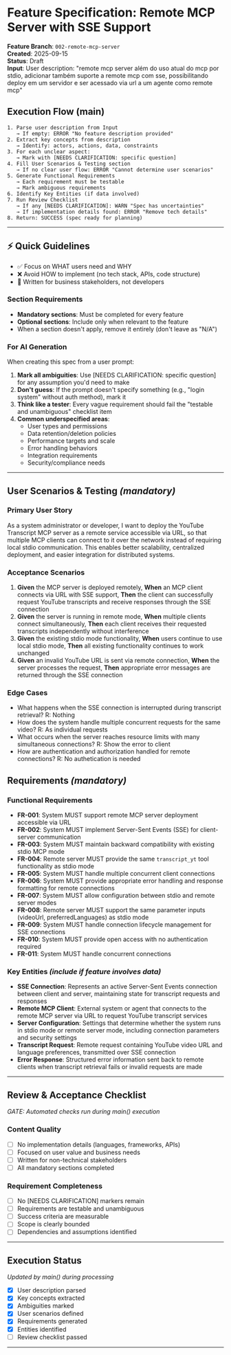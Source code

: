 # Feature Specification: Remote MCP Server with SSE Support

**Feature Branch**: `002-remote-mcp-server`  
**Created**: 2025-09-15  
**Status**: Draft  
**Input**: User description: "remote mcp server além do uso atual do mcp por stdio, adicionar também suporte a remote mcp com sse, possibilitando deploy em um servidor e ser acessado via url a um agente como remote mcp"

## Execution Flow (main)
```
1. Parse user description from Input
   → If empty: ERROR "No feature description provided"
2. Extract key concepts from description
   → Identify: actors, actions, data, constraints
3. For each unclear aspect:
   → Mark with [NEEDS CLARIFICATION: specific question]
4. Fill User Scenarios & Testing section
   → If no clear user flow: ERROR "Cannot determine user scenarios"
5. Generate Functional Requirements
   → Each requirement must be testable
   → Mark ambiguous requirements
6. Identify Key Entities (if data involved)
7. Run Review Checklist
   → If any [NEEDS CLARIFICATION]: WARN "Spec has uncertainties"
   → If implementation details found: ERROR "Remove tech details"
8. Return: SUCCESS (spec ready for planning)
```

---

## ⚡ Quick Guidelines
- ✅ Focus on WHAT users need and WHY
- ❌ Avoid HOW to implement (no tech stack, APIs, code structure)
- 👥 Written for business stakeholders, not developers

### Section Requirements
- **Mandatory sections**: Must be completed for every feature
- **Optional sections**: Include only when relevant to the feature
- When a section doesn't apply, remove it entirely (don't leave as "N/A")

### For AI Generation
When creating this spec from a user prompt:
1. **Mark all ambiguities**: Use [NEEDS CLARIFICATION: specific question] for any assumption you'd need to make
2. **Don't guess**: If the prompt doesn't specify something (e.g., "login system" without auth method), mark it
3. **Think like a tester**: Every vague requirement should fail the "testable and unambiguous" checklist item
4. **Common underspecified areas**:
   - User types and permissions
   - Data retention/deletion policies  
   - Performance targets and scale
   - Error handling behaviors
   - Integration requirements
   - Security/compliance needs

---

## User Scenarios & Testing *(mandatory)*

### Primary User Story
As a system administrator or developer, I want to deploy the YouTube Transcript MCP server as a remote service accessible via URL, so that multiple MCP clients can connect to it over the network instead of requiring local stdio communication. This enables better scalability, centralized deployment, and easier integration for distributed systems.

### Acceptance Scenarios
1. **Given** the MCP server is deployed remotely, **When** an MCP client connects via URL with SSE support, **Then** the client can successfully request YouTube transcripts and receive responses through the SSE connection
2. **Given** the server is running in remote mode, **When** multiple clients connect simultaneously, **Then** each client receives their requested transcripts independently without interference
3. **Given** the existing stdio mode functionality, **When** users continue to use local stdio mode, **Then** all existing functionality continues to work unchanged
4. **Given** an invalid YouTube URL is sent via remote connection, **When** the server processes the request, **Then** appropriate error messages are returned through the SSE connection

### Edge Cases
- What happens when the SSE connection is interrupted during transcript retrieval?
   R: Nothing
- How does the system handle multiple concurrent requests for the same video? 
   R: As individual requests
- What occurs when the server reaches resource limits with many simultaneous connections? 
   R: Show the error to client
- How are authentication and authorization handled for remote connections? 
   R: No authetication is needed

## Requirements *(mandatory)*

### Functional Requirements
- **FR-001**: System MUST support remote MCP server deployment accessible via URL
- **FR-002**: System MUST implement Server-Sent Events (SSE) for client-server communication
- **FR-003**: System MUST maintain backward compatibility with existing stdio MCP mode
- **FR-004**: Remote server MUST provide the same `transcript_yt` tool functionality as stdio mode
- **FR-005**: System MUST handle multiple concurrent client connections
- **FR-006**: System MUST provide appropriate error handling and response formatting for remote connections
- **FR-007**: System MUST allow configuration between stdio and remote server modes
- **FR-008**: Remote server MUST support the same parameter inputs (videoUrl, preferredLanguages) as stdio mode
- **FR-009**: System MUST handle connection lifecycle management for SSE connections
- **FR-010**: System MUST provide open access with no authentication required
- **FR-011**: System MUST handle concurrent connections

### Key Entities *(include if feature involves data)*
- **SSE Connection**: Represents an active Server-Sent Events connection between client and server, maintaining state for transcript requests and responses
- **Remote MCP Client**: External system or agent that connects to the remote MCP server via URL to request YouTube transcript services
- **Server Configuration**: Settings that determine whether the system runs in stdio mode or remote server mode, including connection parameters and security settings
- **Transcript Request**: Remote request containing YouTube video URL and language preferences, transmitted over SSE connection
- **Error Response**: Structured error information sent back to remote clients when transcript retrieval fails or invalid requests are made

---

## Review & Acceptance Checklist
*GATE: Automated checks run during main() execution*

### Content Quality
- [ ] No implementation details (languages, frameworks, APIs)
- [ ] Focused on user value and business needs
- [ ] Written for non-technical stakeholders
- [ ] All mandatory sections completed

### Requirement Completeness
- [ ] No [NEEDS CLARIFICATION] markers remain
- [ ] Requirements are testable and unambiguous  
- [ ] Success criteria are measurable
- [ ] Scope is clearly bounded
- [ ] Dependencies and assumptions identified

---

## Execution Status
*Updated by main() during processing*

- [x] User description parsed
- [x] Key concepts extracted
- [x] Ambiguities marked
- [x] User scenarios defined
- [x] Requirements generated
- [x] Entities identified
- [ ] Review checklist passed

---
